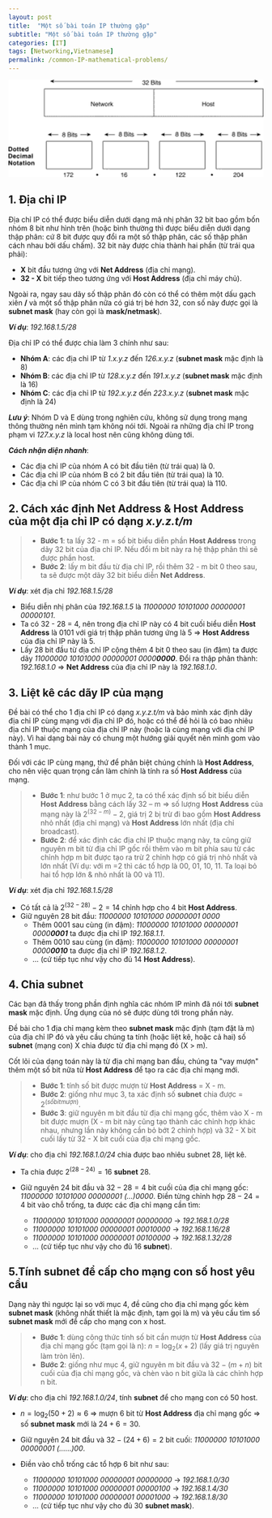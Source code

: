 ```yaml
---
layout: post
title:  "Một số bài toán IP thường gặp"
subtitle: "Một số bài toán IP thường gặp"
categories: [IT]
tags: [Networking,Vietnamese]
permalink: /common-IP-mathematical-problems/
---
```


![](/images/2019-06-10-Mot-so-bai-toan-IP-thuong-gap-1.png)

## 1. Địa chỉ IP

Địa chỉ IP có thể được biểu diễn dưới dạng mã nhị phân 32 bit bao gồm bốn nhóm 8 bit như hình trên (hoặc bình thường thì được biểu diễn dưới 
dạng thập phân: cứ 8 bit được quy đổi ra một số thập phân, các số thập phân cách nhau bởi dấu chấm). 32 bit này được chia thành hai phần (từ trái qua phải): 

- **X** bit đầu tương ứng với **Net Address** (địa chỉ mạng).
- **32 - X** bit tiếp theo tương ứng với **Host Address** (địa chỉ máy chủ). 

Ngoài ra, ngay sau dãy số thập phân đó còn có thể có thêm một dấu gạch xiên **/** và một số thập phân nữa có giá trị bé hơn 32, con số 
này được gọi là **subnet mask** (hay còn gọi là **mask/netmask**).

**_Ví dụ_**: _192.168.1.5/28_

Địa chỉ IP có thể được chia làm 3 chính như sau:

- **Nhóm A**: các địa chỉ IP từ _1.x.y.z_ đến _126.x.y.z_ (**subnet mask** mặc định là 8)
- **Nhóm B**: các địa chỉ IP từ _128.x.y.z_ đến _191.x.y.z_ (**subnet mask** mặc định là 16)
- **Nhóm C**: các địa chỉ IP từ _192.x.y.z_ đến _223.x.y.z_ (**subnet mask** mặc định là 24)

**_Lưu ý_**: Nhóm D và E dùng trong nghiên cứu, không sử dụng trong mạng thông thường nên mình tạm không nói tới. Ngoài ra những địa chỉ IP trong phạm 
vi _127.x.y.z_ là local host nên cũng không dùng tới.

**_Cách nhận diện nhanh_**:

- Các địa chỉ IP của nhóm A có bit đầu tiên (từ trái qua) là 0.
- Các địa chỉ IP của nhóm B có 2 bit đầu tiên (từ trái qua) là 10.
- Các địa chỉ IP của nhóm C có 3 bit đầu tiên (từ trái qua) là 110.

## 2. Cách xác định Net Address & Host Address của một địa chỉ IP có dạng _x.y.z.t/m_

> * **Bước 1**: ta lấy 32 - m = số bit biểu diễn phần **Host Address** trong dãy 32 bit của địa chỉ IP. Nếu đổi m bit này ra hệ thập phân thì sẽ được phần host.
> * **Bước 2**: lấy m bit đầu từ địa chỉ IP, rồi thêm 32 - m bit 0 theo sau, ta sẽ được một dãy 32 bit biểu diễn **Net Address**.

**_Ví dụ_**: xét địa chỉ _192.168.1.5/28_
  - Biểu diễn nhị phân của _192.168.1.5_ là _11000000 10101000 00000001 00000101_.
  - Ta có 32 - 28 = 4, nên trong địa chỉ IP này có 4 bit cuối biểu diễn **Host Address** là 0101 với giá trị thập phân tương ứng là 5 
=> **Host Address** của địa chỉ IP này là 5.
  - Lấy 28 bit đầu từ địa chỉ IP cộng thêm 4 bit 0 theo sau (in đậm) ta được dãy _11000000 10101000 00000001 0000**0000**_.
Đổi ra thập phân thành: _192.168.1.0_ => **Net Address** của địa chỉ IP này là _192.168.1.0_.

## 3. Liệt kê các dãy IP của mạng

Đề bài có thể cho 1 địa chỉ IP có dạng _x.y.z.t/m_ và bảo mình xác định dãy địa chỉ IP cùng mạng với địa chỉ IP đó, hoặc có thể đề hỏi là
có bao nhiêu địa chỉ IP thuộc mạng của địa chỉ IP này (hoặc là cùng mạng với địa chỉ IP này). Vì hai dạng bài này có chung một hướng giải
quyết nên mình gom vào thành 1 mục.

Đối với các IP cùng mạng, thứ để phân biệt chúng chính là **Host Address**, cho nên việc quan trọng cần làm chính là tính ra số **Host 
Address** của mạng.
> * **Bước 1**: như bước 1 ở mục 2, ta có thể xác định số bit biểu diễn **Host Address** bằng cách lấy 32 – m => 
số lượng **Host Address** của mạng này là $2^{(32 - m)} - 2$, giá trị 2 bị trừ đi bao gồm **Host Address** nhỏ nhất (địa chỉ mạng) và **Host Address** lớn nhất (địa chỉ broadcast).
> * **Bước 2**: để xác định các địa chỉ IP thuộc mạng này, ta cũng giữ nguyên m bit từ địa chỉ IP gốc rồi thêm vào m bit phía sau từ các chỉnh hợp m bit được tạo ra  trừ 2 chỉnh hợp có giá trị nhỏ nhất và lớn nhất
(Ví dụ: với m =2 thì các tổ hợp là 00, 01, 10, 11. Ta loại bỏ hai tổ hợp lớn & nhỏ nhất là 00 và 11).

**_Ví dụ_**: xét địa chỉ _192.168.1.5/28_
- Có tất cả là $2^{(32 - 28)} - 2 = 14$ chỉnh hợp cho 4 bit **Host Address**.
- Giữ nguyên 28 bit đầu: _11000000 10101000 00000001 0000_
  + Thêm 0001 sau cùng (in đậm): _11000000 10101000 00000001 0000**0001**_ ta được địa chỉ IP _192.168.1.1_.
  + Thêm 0010 sau cùng (in đậm): _11000000 10101000 00000001 0000**0010**_ ta được địa chỉ IP _192.168.1.2_.
  + … (cứ tiếp tục như vậy cho đủ 14 **Host Address**).
  
## 4. Chia subnet

Các bạn đã thấy trong phần định nghĩa các nhóm IP mình đã nói tới **subnet mask** mặc định. Ứng dụng của nó sẽ được dùng tới trong phần này.

Đề bài cho 1 địa chỉ mạng kèm theo **subnet mask** mặc định (tạm đặt là m) của địa chỉ IP đó và yêu cầu chúng ta tính (hoặc liệt kê, hoặc cả hai) số **subnet** (mạng con) X chia được từ địa chỉ mạng đó 
(X > m).

Cốt lõi của dạng toán này là từ địa chỉ mạng ban đầu, chúng ta "vay mượn" thêm một số bit nữa từ **Host Address** để tạo ra các địa chỉ 
mạng mới.

> * **Bước 1**: tính số bit được mượn từ **Host Address** = X - m.
> * **Bước 2**: giống như mục 3, ta xác định số **subnet** chia được = $2^{(số bit mượn)}$.
> * **Bước 3**: giữ nguyên m bit đầu từ địa chỉ mạng gốc, thêm vào X - m bit được mượn (X - m bit này cũng tạo thành các chỉnh hợp khác nhau,
nhưng lần này không cần bỏ bớt 2 chỉnh hợp) và 32 - X bit cuối lấy từ 32 - X bit cuối của địa chỉ mạng gốc.

**_Ví dụ_**: cho địa chỉ _192.168.1.0/24_ chia được bao nhiêu subnet 28, liệt kê.

- Ta chia được $2^{(28 - 24)} = 16$ **subnet** 28.
- Giữ nguyên 24 bit đầu và $32 - 28 = 4$ bit cuối của địa chỉ mạng gốc: _11000000 10101000 00000001 (…)0000_.
Điền từng chỉnh hợp $28 - 24 = 4$ bit vào chỗ trống, ta được các địa chỉ mạng cần tìm:

  + _11000000 10101000 00000001 00000000_ -> _192.168.1.0/28_
  + _11000000 10101000 00000001 00010000_ -> _192.168.1.16/28_
  + _11000000 10101000 00000001 00100000_ -> _192.168.1.32/28_
  + … (cứ tiếp tục như vậy cho đủ 16 **subnet**).
  
## 5.Tính subnet để cấp cho mạng con số host yêu cầu
Dạng này thì ngược lại so với mục 4, đề cũng cho địa chỉ mạng gốc kèm **subnet mask** (không nhất thiết là mặc định, tạm gọi là m) và 
yêu cầu tìm số **subnet mask** mới để cấp cho mạng con x host.
> * **Bước 1**: dùng công thức tính số bit cần mượn từ **Host Address** của địa chỉ mạng gốc (tạm gọi là n): $n = \log_2 (x + 2)$ (lấy giá trị nguyên làm tròn lên).
> * **Bước 2**: giống như mục 4, giữ nguyên m bit đầu và $32 - (m + n)$ bit cuối của địa chỉ mạng gốc, và chèn vào n bit giữa là các chỉnh hợp n bit.

**_Ví dụ_**: cho địa chỉ _192.168.1.0/24_, tính **subnet** để cho mạng con có 50 host.
- $n = \log_2 (50 + 2) ≈ 6$ => mượn 6 bit từ **Host Address** địa chỉ mạng gốc => số **subnet mask** mới là $24 + 6 = 30$.
- Giữ nguyên 24 bit đầu và $32 - (24 + 6) = 2$ bit cuối: _11000000 10101000 00000001 (……)00_.
- Điền vào chỗ trống các tổ hợp 6 bit như sau:

  + _11000000 10101000 00000001 00000000_ -> _192.168.1.0/30_
  + _11000000 10101000 00000001 00000100_ -> _192.168.1.4/30_
  + _11000000 10101000 00000001 00001000_ -> _192.168.1.8/30_
  + … (cứ tiếp tục như vậy cho đủ 30 **subnet mask**).
